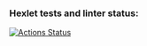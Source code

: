 ### Hexlet tests and linter status:
[![Actions Status](https://github.com/Severonik/php-project-48/actions/workflows/hexlet-check.yml/badge.svg)](https://github.com/Severonik/php-project-48/actions)